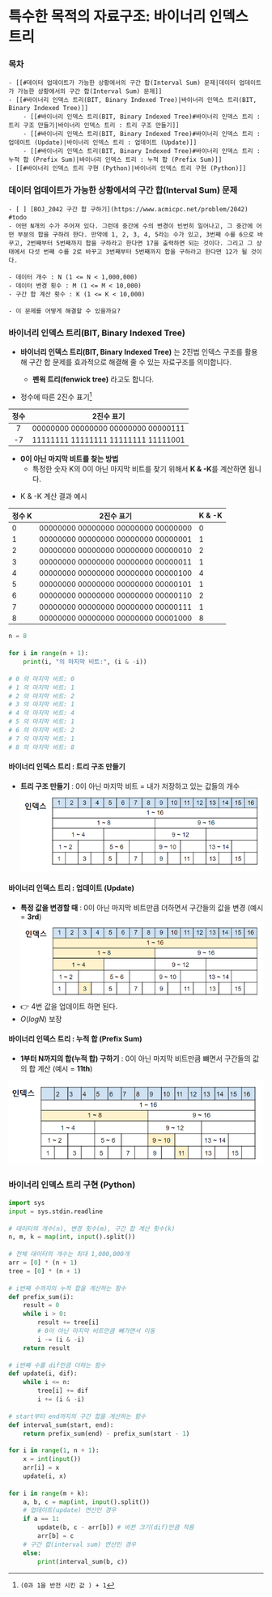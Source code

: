 # 특수한 목적의 자료구조: 바이너리 인덱스 트리

### 목차
```ad-note
- [[#데이터 업데이트가 가능한 상황에서의 구간 합(Interval Sum) 문제|데이터 업데이트가 가능한 상황에서의 구간 합(Interval Sum) 문제]]
- [[#바이너리 인덱스 트리(BIT, Binary Indexed Tree)|바이너리 인덱스 트리(BIT, Binary Indexed Tree)]]
	- [[#바이너리 인덱스 트리(BIT, Binary Indexed Tree)#바이너리 인덱스 트리 : 트리 구조 만들기|바이너리 인덱스 트리 : 트리 구조 만들기]]
	- [[#바이너리 인덱스 트리(BIT, Binary Indexed Tree)#바이너리 인덱스 트리 : 업데이트 (Update)|바이너리 인덱스 트리 : 업데이트 (Update)]]
	- [[#바이너리 인덱스 트리(BIT, Binary Indexed Tree)#바이너리 인덱스 트리 : 누적 합 (Prefix Sum)|바이너리 인덱스 트리 : 누적 합 (Prefix Sum)]]
- [[#바이너리 인덱스 트리 구현 (Python)|바이너리 인덱스 트리 구현 (Python)]]
```



### 데이터 업데이트가 가능한 상황에서의 구간 합(Interval Sum) 문제

```ad-question
- [ ] [BOJ_2042 구간 합 구하기](https://www.acmicpc.net/problem/2042) #todo
- 어떤 N개의 수가 주어져 있다. 그런데 중간에 수의 변경이 빈번히 일어나고, 그 중간에 어떤 부분의 합을 구하려 한다. 만약에 1, 2, 3, 4, 5라는 수가 있고, 3번째 수를 6으로 바꾸고, 2번째부터 5번째까지 합을 구하라고 한다면 17을 출력하면 되는 것이다. 그리고 그 상태에서 다섯 번째 수를 2로 바꾸고 3번째부터 5번째까지 합을 구하라고 한다면 12가 될 것이다. 

- 데이터 개수 : N (1 <= N < 1,000,000)
- 데이터 변경 횟수 : M (1 <= M < 10,000)
- 구간 합 계산 횟수 : K (1 <= K < 10,000)

- 이 문제를 어떻게 해결할 수 있을까요?
```


### 바이너리 인덱스 트리(BIT, Binary Indexed Tree)
- **바이너리 인덱스 트리(BIT, Binary Indexed Tree)** 는 2진법 인덱스 구조를 활용해 구간 합 문제를 효과적으로 해결해 줄 수 있는 자료구조를 의미합니다. 
	- **펜윅 트리(fenwick tree)** 라고도 합니다.

- 정수에 따른 2진수 표기[^2의 보수]

| 정수 |             2진수 표기              |
|:----:|:-----------------------------------:|
|  7   | 00000000 00000000 00000000 00000111 |
|  -7  | 11111111 11111111 11111111 11111001 |

- **0이 아닌 마지막 비트를 찾는 방법**
	- 특정한 숫자 K의 0이 아닌 마지막 비트를 찾기 위해서 **K & -K**를 계산하면 됩니다.


[^2의 보수]:  `(0과 1을 반전 시킨 값 ) + 1`

- K & -K 계산 결과 예시

| 정수 K | 2진수 표기                          | K & -K |
| ------ | ----------------------------------- | ------ |
| 0      | 00000000 00000000 00000000 00000000 | 0      |
| 1      | 00000000 00000000 00000000 00000001 | 1      |
| 2      | 00000000 00000000 00000000 00000010 | 2      |
| 3      | 00000000 00000000 00000000 00000011 | 1      |
| 4      | 00000000 00000000 00000000 00000100 | 4      |
| 5      | 00000000 00000000 00000000 00000101 | 1      |
| 6      | 00000000 00000000 00000000 00000110 | 2      |
| 7      | 00000000 00000000 00000000 00000111 | 1      |
| 8      | 00000000 00000000 00000000 00001000 | 8      |

```python
n = 8

for i in range(n + 1):
	print(i, "의 마지막 비트:", (i & -i))

# 0 의 마지막 비트: 0
# 1 의 마지막 비트: 1
# 2 의 마지막 비트: 2
# 3 의 마지막 비트: 1
# 4 의 마지막 비트: 4
# 5 의 마지막 비트: 1
# 6 의 마지막 비트: 2
# 7 의 마지막 비트: 1
# 8 의 마지막 비트: 8
```


#### 바이너리 인덱스 트리 : 트리 구조 만들기
- **트리 구조 만들기** : 0이 아닌 마지막 비트 = 내가 저장하고 있는 값들의 개수
![](assets/04.%20Binary_index_trr-img-%20(1).png)

#### 바이너리 인덱스 트리 : 업데이트 (Update)
- **특정 값을 변경할 때** : 0이 아닌 마지막 비트만큼 더하면서 구간들의 값을 변경 (예시 = **3rd**)
![](assets/04.%20Binary_index_trr-img-%20(2).png)
- 👉 4번 값을 업데이트 하면 된다. 
- $O(logN)$ 보장



#### 바이너리 인덱스 트리 : 누적 합 (Prefix Sum)
- **1부터 N까지의 합(누적 합) 구하기** : 0이 아닌 마지막 비트만큼 뺴면서 구간들의 값의 합 계산 (예시 = **11th**)

![](assets/04.%20Binary_index_trr-img-%20(3).png)

### 바이너리 인덱스 트리 구현 (Python)
```python
import sys
input = sys.stdin.readline

# 데이터의 개수(n), 변경 횟수(m), 구간 합 계산 횟수(k)
n, m, k = map(int, input().split())

# 전체 데이터의 개수는 최대 1,000,000개
arr = [0] * (n + 1)
tree = [0] * (n + 1)

# i번째 수까지의 누적 합을 계산하는 함수
def prefix_sum(i):
    result = 0
    while i > 0:
        result += tree[i]
        # 0이 아닌 마지막 비트만큼 빼가면서 이동
        i -= (i & -i)
    return result

# i번째 수를 dif만큼 더하는 함수
def update(i, dif):
    while i <= n:
        tree[i] += dif
        i += (i & -i)

# start부터 end까지의 구간 합을 계산하는 함수
def interval_sum(start, end):
    return prefix_sum(end) - prefix_sum(start - 1)

for i in range(1, n + 1):
    x = int(input())
    arr[i] = x
    update(i, x)

for i in range(m + k):
    a, b, c = map(int, input().split())
    # 업데이트(update) 연산인 경우
    if a == 1:
        update(b, c - arr[b]) # 바뀐 크기(dif)만큼 적용
        arr[b] = c
    # 구간 합(interval sum) 연산인 경우
    else:
        print(interval_sum(b, c))
```
